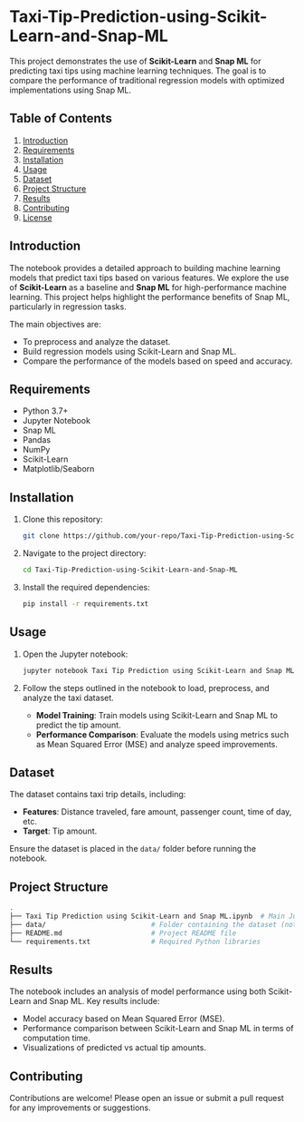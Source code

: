 # Taxi-Tip-Prediction-using-Scikit-Learn-and-Snap-ML


This project demonstrates the use of **Scikit-Learn** and **Snap ML** for predicting taxi tips using machine learning techniques. The goal is to compare the performance of traditional regression models with optimized implementations using Snap ML.

## Table of Contents

1. [Introduction](#introduction)
2. [Requirements](#requirements)
3. [Installation](#installation)
4. [Usage](#usage)
5. [Dataset](#dataset)
6. [Project Structure](#project-structure)
7. [Results](#results)
8. [Contributing](#contributing)
9. [License](#license)

## Introduction

The notebook provides a detailed approach to building machine learning models that predict taxi tips based on various features. We explore the use of **Scikit-Learn** as a baseline and **Snap ML** for high-performance machine learning. This project helps highlight the performance benefits of Snap ML, particularly in regression tasks.

The main objectives are:
- To preprocess and analyze the dataset.
- Build regression models using Scikit-Learn and Snap ML.
- Compare the performance of the models based on speed and accuracy.

## Requirements

- Python 3.7+
- Jupyter Notebook
- Snap ML
- Pandas
- NumPy
- Scikit-Learn
- Matplotlib/Seaborn

## Installation

1. Clone this repository:
   ```bash
   git clone https://github.com/your-repo/Taxi-Tip-Prediction-using-Scikit-Learn-and-Snap-ML.git
   ```
2. Navigate to the project directory:
   ```bash
   cd Taxi-Tip-Prediction-using-Scikit-Learn-and-Snap-ML
   ```
3. Install the required dependencies:
   ```bash
   pip install -r requirements.txt
   ```

## Usage

1. Open the Jupyter notebook:
   ```bash
   jupyter notebook Taxi Tip Prediction using Scikit-Learn and Snap ML.ipynb
   ```
2. Follow the steps outlined in the notebook to load, preprocess, and analyze the taxi dataset.
   
   - **Model Training**: Train models using Scikit-Learn and Snap ML to predict the tip amount.
   - **Performance Comparison**: Evaluate the models using metrics such as Mean Squared Error (MSE) and analyze speed improvements.

## Dataset

The dataset contains taxi trip details, including:
- **Features**: Distance traveled, fare amount, passenger count, time of day, etc.
- **Target**: Tip amount.

Ensure the dataset is placed in the `data/` folder before running the notebook.

## Project Structure

```bash
.
├── Taxi Tip Prediction using Scikit-Learn and Snap ML.ipynb  # Main Jupyter notebook for the project
├── data/                          # Folder containing the dataset (not included)
├── README.md                      # Project README file
└── requirements.txt               # Required Python libraries
```

## Results

The notebook includes an analysis of model performance using both Scikit-Learn and Snap ML. Key results include:
- Model accuracy based on Mean Squared Error (MSE).
- Performance comparison between Scikit-Learn and Snap ML in terms of computation time.
- Visualizations of predicted vs actual tip amounts.

## Contributing

Contributions are welcome! Please open an issue or submit a pull request for any improvements or suggestions.
